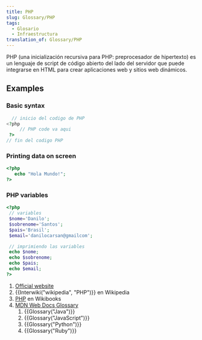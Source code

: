 ```yaml
---
title: PHP
slug: Glossary/PHP
tags:
  - Glosario
  - Infraestructura
translation_of: Glossary/PHP
---
```

PHP (una inicialización recursiva para PHP: preprocesador de hipertexto) es un lenguaje de script de código abierto del lado del servidor que puede integrarse en HTML para crear aplicaciones web y sitios web dinámicos.

## Examples

### Basic syntax

```php
  // inicio del codigo de PHP
<?php
     // PHP code va aqui
 ?>
// fin del codigo PHP
```

### Printing data on screen

```php
<?php
   echo "Hola Mundo!";
?>
```

### PHP variables

```php
<?php
 // variables
 $nome='Danilo';
 $sobrenome='Santos';
 $pais='Brasil';
 $email='danilocarsan@gmailcom';

 // imprimiendo las variables
 echo $nome;
 echo $sobrenome;
 echo $pais;
 echo $email;
?>
```

<section id="Quick_links">
 <ol>
  <li><a href="http://php.net/">Official website</a></li>
  <li>{{Interwiki("wikipedia", "PHP")}} en Wikipedia</li>
  <li><a href="https://en.wikibooks.org/wiki/PHP_Programming">PHP</a> en Wikibooks</li>
  <li><a href="/es/docs/Glossary">MDN Web Docs Glossary</a>
   <ol>
    <li>{{Glossary("Java")}}</li>
    <li>{{Glossary("JavaScript")}}</li>
    <li>{{Glossary("Python")}}</li>
    <li>{{Glossary("Ruby")}}</li>
   </ol>
  </li>
 </ol>
</section>
